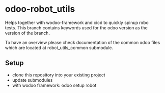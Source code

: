 # odoo-robot_utils

Helps together with wodoo-framework and cicd to quickly spinup robo tests.
This branch contains keywords used for the odoo version as the version of the branch.

To have an overview please check documentation of the common odoo files which are
located at robot_utils_common submodule.

## Setup

- clone this repository into your existing project
- update submodules
- with wodoo framework: odoo setup robot

